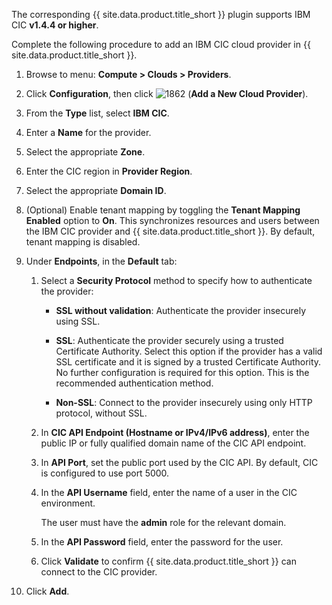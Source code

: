 
The corresponding {{ site.data.product.title_short }} plugin supports IBM CIC **v1.4.4 or higher**.

Complete the following procedure to add an IBM CIC cloud provider in
{{ site.data.product.title_short }}.

1.  Browse to menu: **Compute > Clouds > Providers**.

2.  Click **Configuration**, then click
    ![1862](../../images/1862.png) (**Add a New Cloud Provider**).

3.  From the **Type** list, select **IBM CIC**.

4.  Enter a **Name** for the provider.

5.  Select the appropriate **Zone**.

6.  Enter the CIC region in **Provider Region**.

7.  Select the appropriate **Domain ID**.

8.  (Optional) Enable tenant mapping by toggling the **Tenant Mapping Enabled**
    option to **On**. This synchronizes resources and users between the IBM
    CIC provider and {{ site.data.product.title_short }}. By default,
    tenant mapping is disabled.

9.  Under **Endpoints**, in the **Default** tab:

    1.  Select a **Security Protocol** method to specify how to authenticate the provider:

          - **SSL without validation**: Authenticate the provider insecurely
            using SSL.

          - **SSL**: Authenticate the provider securely using a trusted
            Certificate Authority. Select this option if the provider has a
            valid SSL certificate and it is signed by a trusted Certificate
            Authority. No further configuration is required for this option.
            This is the recommended authentication method.

          - **Non-SSL**: Connect to the provider insecurely using only
            HTTP protocol, without SSL.

    2.  In **CIC API Endpoint (Hostname or IPv4/IPv6 address)**, enter the
        public IP or fully qualified domain name of the CIC API endpoint.

    3.  In **API Port**, set the public port used by the CIC API. By
        default, CIC is configured to use port 5000.

    4.  In the **API Username** field, enter the name of a user in the CIC
        environment.

        <div class="important">

        The user must have the **admin** role for the relevant domain.

        </div>

    5.  In the **API Password** field, enter the password for the user.

    6.  Click **Validate** to confirm {{ site.data.product.title_short }} can
        connect to the CIC provider.

11.  Click **Add**.

